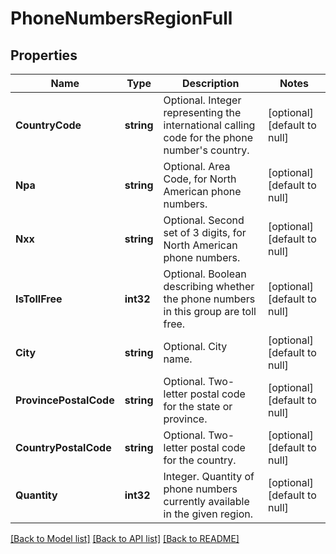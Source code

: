 # PhoneNumbersRegionFull

## Properties
Name | Type | Description | Notes
------------ | ------------- | ------------- | -------------
**CountryCode** | **string** | Optional. Integer representing the international calling code for the phone number&#39;s country. | [optional] [default to null]
**Npa** | **string** | Optional. Area Code, for North American phone numbers. | [optional] [default to null]
**Nxx** | **string** | Optional. Second set of 3 digits, for North American phone numbers. | [optional] [default to null]
**IsTollFree** | **int32** | Optional. Boolean describing whether the phone numbers in this group are toll free. | [optional] [default to null]
**City** | **string** | Optional. City name. | [optional] [default to null]
**ProvincePostalCode** | **string** | Optional. Two-letter postal code for the state or province. | [optional] [default to null]
**CountryPostalCode** | **string** | Optional. Two-letter postal code for the country. | [optional] [default to null]
**Quantity** | **int32** | Integer. Quantity of phone numbers currently available in the given region. | [optional] [default to null]

[[Back to Model list]](../README.md#documentation-for-models) [[Back to API list]](../README.md#documentation-for-api-endpoints) [[Back to README]](../README.md)


